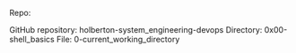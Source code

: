Repo:

GitHub repository: holberton-system_engineering-devops
Directory: 0x00-shell_basics
File: 0-current_working_directory